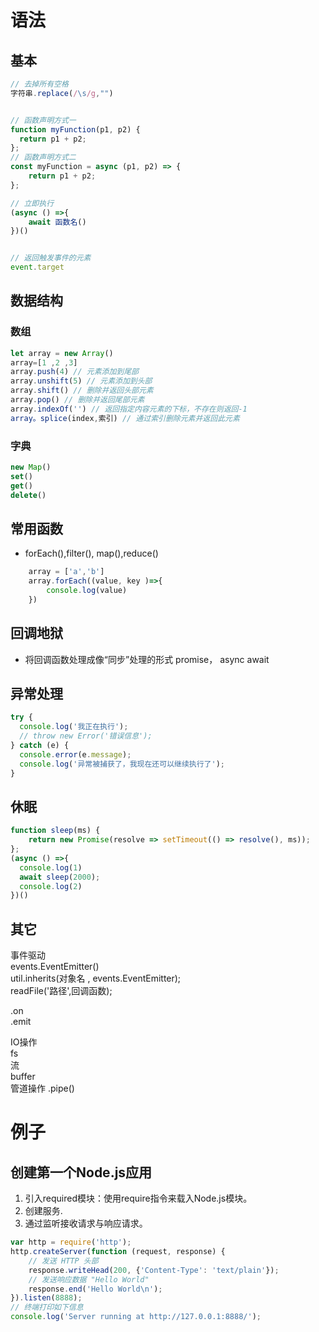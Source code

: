 # 语法

## 基本
```js
// 去掉所有空格
字符串.replace(/\s/g,"") 


// 函数声明方式一
function myFunction(p1, p2) {
  return p1 + p2;
};
// 函数声明方式二
const myFunction = async (p1, p2) => {
    return p1 + p2;
};

// 立即执行
(async () =>{
    await 函数名()
})()


// 返回触发事件的元素
event.target 
```


## 数据结构
### 数组
```js
let array = new Array()
array=[1 ,2 ,3]
array.push(4) // 元素添加到尾部
array.unshift(5) // 元素添加到头部
array.shift() // 删除并返回头部元素
array.pop() // 删除并返回尾部元素
array.indexOf('') // 返回指定内容元素的下标，不存在则返回-1
array。splice(index,索引) // 通过索引删除元素并返回此元素
```

### 字典
```js
new Map()
set()
get()
delete()
```

## 常用函数
- forEach(),filter(), map(),reduce()
```js
    array = ['a','b']
    array.forEach((value, key )=>{
        console.log(value)
    })
```

## 回调地狱
- 将回调函数处理成像“同步”处理的形式
promise， async await

## 异常处理
```js
try {	
  console.log('我正在执行');	
  // throw new Error('错误信息');	
} catch (e) {	
  console.error(e.message);	
  console.log('异常被捕获了，我现在还可以继续执行了');
}
```


## 休眠
```js
function sleep(ms) {
    return new Promise(resolve => setTimeout(() => resolve(), ms));
};
(async () =>{
  console.log(1)
  await sleep(2000);
  console.log(2)
})()
```

## 其它
事件驱动  
events.EventEmitter()  
util.inherits(对象名 , events.EventEmitter);  
readFile('路径',回调函数);  

.on  
.emit  

IO操作  
fs  
流  
buffer  
管道操作 .pipe()  


# 例子
## 创建第一个Node.js应用
1. 引入required模块：使用require指令来载入Node.js模块。
2. 创建服务.
3. 通过监听接收请求与响应请求。
```js nodejss
var http = require('http');
http.createServer(function (request, response) {
    // 发送 HTTP 头部 
    response.writeHead(200, {'Content-Type': 'text/plain'});
    // 发送响应数据 "Hello World"
    response.end('Hello World\n');
}).listen(8888);
// 终端打印如下信息
console.log('Server running at http://127.0.0.1:8888/');
```

